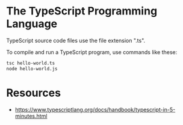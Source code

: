 # The TypeScript Programming Language

TypeScript source code files use the file extension ".ts".

To compile and run a TypeScript program, use commands like these:
```bash
tsc hello-world.ts
node hello-world.js
```

# Resources
- https://www.typescriptlang.org/docs/handbook/typescript-in-5-minutes.html
